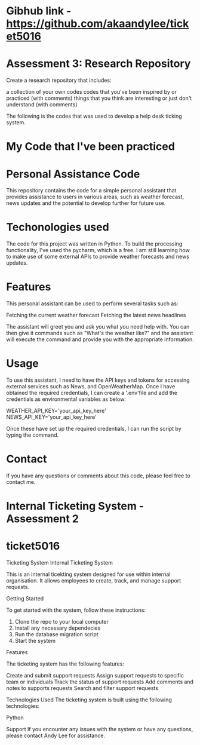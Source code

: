 # Gibhub link - https://github.com/akaandylee/ticket5016

# Assessment 3: Research Repository

Create a research repository that includes:

a collection of your own codes
codes that you've been inspired by or practiced (with comments)
things that you think are interesting or just don't understand (with comments)

The following is the codes that was used to develop a help desk ticking system.

# My Code that I've been practiced
# Personal Assistance Code

This repository contains the code for a simple personal assistant that provides assistance to users in various areas, such as weather forecast, news updates and the potential to develop further for future use.

# Techonologies used

The code for this project was written in Python.  To build the processing functionality, I've used the pycharm, which is a free. I am still learning how to make use of some external APIs to provide weather forecasts and news updates.

# Features

This personal assistant can be used to perform several tasks such as: 

Fetching the current weather forecast
Fetching the latest news headlines

The assistant will greet you and ask you what you need help with.  You can then give it commands such as "What's the weather like?" and the assistant will execute the command and provide you with the appropriate information.

# Usage

To use this assistant, I need to have the API keys and tokens for accessing external services such as News, and OpenWeatherMap.  Once I have obtained the required credentials, I can create a '.env'file and add the credentials as environmental variables as below: 

WEATHER_API_KEY='your_api_key_here'
NEWS_API_KEY='your_api_key_here'

Once these have set up the required credentials, I can run the script by typing the command.

# Contact

If you have any questions or comments about this code, please feel free to contact me.

# Internal Ticketing System - Assessment 2
# ticket5016
Ticketing System
Internal Ticketing System

This is an internal ticekting system designed for use within internal organisation.  It allows employees to create, track, and manage support requests.


Getting Started

To get started with the system, follow these instructions:

1. Clone the repo to your local computer
2. Install any necessary dependecies
3. Run the database migration script
4. Start the system


Features

The ticketing system has the following features:

Create and submit support requests
Assign support requests to specific team or individuals
Track the status of support requests
Add comments and notes to supports requests
Search and filter support requests


Technologies Used
The ticketing system is built using the following technologies:

Python



Support
If you encounter any issues with the system or have any questions, please contact Andy Lee for assistance.
